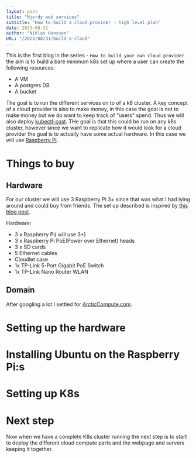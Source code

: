 ```yaml
---
layout: post
title: "Njordy web services"
subtitle: "How to build a cloud provider - high level plan"
date: 2023-08-31
author: "Niklas Hansson"
URL: "/2023/08/31/build-a-cloud"
---
```


This is the first blog in the series - `How to build your own cloud provider` the aim is to build a bare minimum k8s set up where a user can create the following resources: 

- A VM
- A postgres DB
- A bucket

The goal is to run the different services on to of a k8 cluster. A key concept of a cloud provider is also to make money, in this case the goal is not to make money but we do want to keep track of "users" spend. Thus we will also deploy [kubectl-cost](https://github.com/kubecost/kubectl-cost). THe goal is that this could be run on any k8s cluster, however since we want to replicate how it would look for a cloud provider the goal is to actually have some actual hardware. In this case we will use [Raspberry Pi](https://en.wikipedia.org/wiki/Raspberry_Pi).

# Things to buy


## Hardware

For our cluster we will use 3 Raspberry Pi 3+ since that was what I had lying around and could buy from friends. The set up described is inspired by [this blog post](https://anthonynsimon.com/blog/kubernetes-cluster-raspberry-pi/). 

Hardware: 

- 3 x Raspberry Pi( will use 3+)
- 3 x Raspberry Pi PoE(Power over Ethernet) heads
- 3 x SD cards
- 5 Ethernet cables
- Cloudlet case
- 1x TP-Link 5-Port Gigabit PoE Switch
- 1x TP-Link Nano Router WLAN

## Domain

After googling a lot I settled for [ArcticCompute.com](http://arcticcompute.com/). 


# Setting up the hardware

# Installing Ubuntu on the Raspberry Pi:s

# Setting up K8s

# Next step

Now when we have a complete K8s cluster running the next step is to start to deploy the different cloud compute parts and the webpage and servers keeping it together. 
